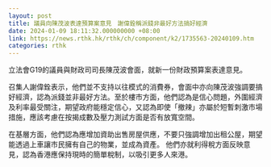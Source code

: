 ```yaml
---
layout: post
title: 議員向陳茂波表達預算案意見　謝偉銓稱派錢非最好方法搞好經濟
date: 2024-01-09 18:11:32.000000000 +08:00
link: https://news.rthk.hk/rthk/ch/component/k2/1735563-20240109.htm
categories: rthk
---
```


立法會G19的議員與財政司司長陳茂波會面，就新一份財政預算案表達意見。

召集人謝偉銓表示，他們並不支持以往模式的消費券，會面中亦向陳茂波強調要搞好經濟，認為派錢並非最好方法。至於樓巿方面，他們認為是信心問題，外圍經濟及利率最受關注，期望政府能穩定信心，又認為即使「撤辣」亦屬於短暫刺激巿場措施，應該考慮在按揭成數及壓力測試方面是否有放寬空間。

在基層方面，他們認為應增加資助出售房屋供應，不要只強調增加出租公屋，期望能透過上車讓巿民擁有自己的物業，並成為資產。 他們亦就利得稅方面反映意見，認為香港應保持現時的簡單稅制，以吸引更多人來港。
